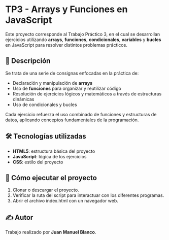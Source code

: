 # TP3 - Arrays y Funciones en JavaScript

Este proyecto corresponde al Trabajo Práctico 3, en el cual se desarrollan ejercicios utilizando **arrays**, **funciones**, **condicionales**, **variables** y **bucles** en JavaScript para resolver distintos problemas prácticos.

## 🧠 Descripción

Se trata de una serie de consignas enfocadas en la práctica de:

- Declaración y manipulación de **arrays**
- Uso de **funciones** para organizar y reutilizar código
- Resolución de ejercicios lógicos y matemáticos a través de estructuras dinámicas
- Uso de condicionales y bucles

Cada ejercicio refuerza el uso combinado de funciones y estructuras de datos, aplicando conceptos fundamentales de la programación.

## 🛠️ Tecnologías utilizadas

- **HTML5**: estructura básica del proyecto
- **JavaScript**: lógica de los ejercicios
- **CSS**: estilo del proyecto

## 🚀 Cómo ejecutar el proyecto

1. Clonar o descargar el proyecto.
2. Verificar la ruta del script para interactuar con los diferentes programas.
3. Abrir el archivo index.html con un navegador web.

## ✍️ Autor

Trabajo realizado por **Juan Manuel Blanco**.